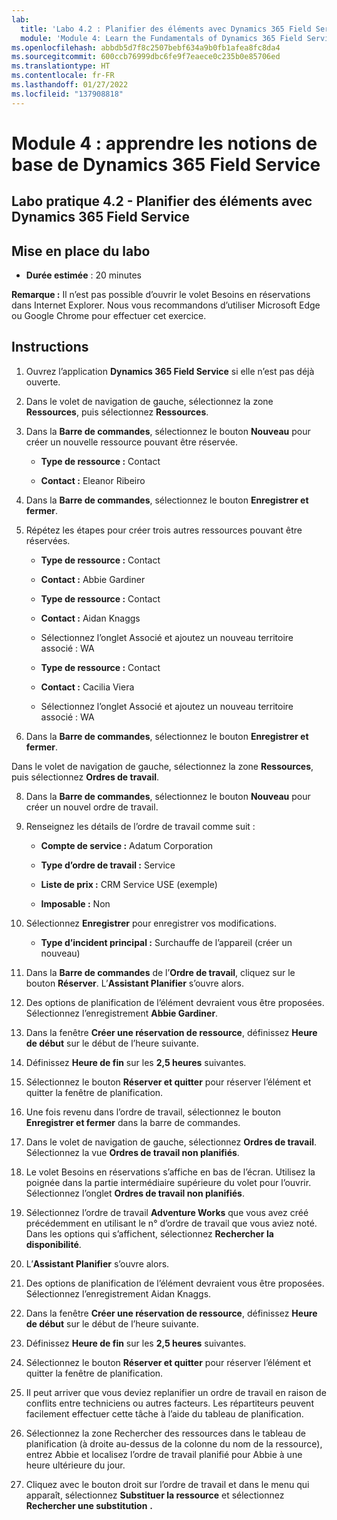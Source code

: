 ```yaml
---
lab:
  title: 'Labo 4.2 : Planifier des éléments avec Dynamics 365 Field Service'
  module: 'Module 4: Learn the Fundamentals of Dynamics 365 Field Service'
ms.openlocfilehash: abbdb5d7f8c2507bebf634a9b0fb1afea8fc8da4
ms.sourcegitcommit: 600ccb76999dbc6fe9f7eaece0c235b0e85706ed
ms.translationtype: HT
ms.contentlocale: fr-FR
ms.lasthandoff: 01/27/2022
ms.locfileid: "137908818"
---
```

<a name="module-4-learn-the-fundamentals-of-dynamics-365-field-service"></a>Module 4 : apprendre les notions de base de Dynamics 365 Field Service
========================

## <a name="practice-lab-42---schedule-items-in-dynamics-365-field-service"></a>Labo pratique 4.2 - Planifier des éléments avec Dynamics 365 Field Service

## <a name="lab-setup"></a>Mise en place du labo

  - **Durée estimée** : 20 minutes

  **Remarque :** Il n’est pas possible d’ouvrir le volet Besoins en réservations dans Internet Explorer. Nous vous recommandons d’utiliser Microsoft Edge ou Google Chrome pour effectuer cet exercice.
  
## <a name="instructions"></a>Instructions

1. Ouvrez l’application **Dynamics 365 Field Service** si elle n’est pas déjà ouverte. 

2. Dans le volet de navigation de gauche, sélectionnez la zone **Ressources**, puis sélectionnez **Ressources**.

3. Dans la **Barre de commandes**, sélectionnez le bouton **Nouveau** pour créer un nouvelle ressource pouvant être réservée.

    - **Type de ressource :** Contact

    - **Contact :** Eleanor Ribeiro

4. Dans la **Barre de commandes**, sélectionnez le bouton **Enregistrer et fermer**.

5. Répétez les étapes pour créer trois autres ressources pouvant être réservées.

    - **Type de ressource :** Contact

    - **Contact :** Abbie Gardiner


    - **Type de ressource :** Contact

    - **Contact :** Aidan Knaggs
    
    - Sélectionnez l’onglet Associé et ajoutez un nouveau territoire associé : WA


    - **Type de ressource :** Contact

    - **Contact :** Cacilia Viera
    
    - Sélectionnez l’onglet Associé et ajoutez un nouveau territoire associé : WA


6. Dans la **Barre de commandes**, sélectionnez le bouton **Enregistrer et fermer**.

Dans le volet de navigation de gauche, sélectionnez la zone **Ressources**, puis sélectionnez **Ordres de travail**.

8. Dans la **Barre de commandes**, sélectionnez le bouton **Nouveau** pour créer un nouvel ordre de travail.

9. Renseignez les détails de l’ordre de travail comme suit :

    - **Compte de service :** Adatum Corporation

    - **Type d’ordre de travail :** Service

    - **Liste de prix :** CRM Service USE (exemple)

    - **Imposable :** Non

10. Sélectionnez **Enregistrer** pour enregistrer vos modifications.

    - **Type d’incident principal :** Surchauffe de l’appareil (créer un nouveau)

11. Dans la **Barre de commandes** de l’**Ordre de travail**, cliquez sur le bouton **Réserver**. L’**Assistant Planifier** s’ouvre alors. 

12. Des options de planification de l’élément devraient vous être proposées. Sélectionnez l’enregistrement **Abbie Gardiner**.

13. Dans la fenêtre **Créer une réservation de ressource**, définissez **Heure de début** sur le début de l’heure suivante.

14. Définissez **Heure de fin** sur les **2,5 heures** suivantes. 

15. Sélectionnez le bouton **Réserver et quitter** pour réserver l’élément et quitter la fenêtre de planification. 

16. Une fois revenu dans l’ordre de travail, sélectionnez le bouton **Enregistrer et fermer** dans la barre de commandes. 

17. Dans le volet de navigation de gauche, sélectionnez **Ordres de travail**. Sélectionnez la vue **Ordres de travail non planifiés**.

18. Le volet Besoins en réservations s’affiche en bas de l’écran. Utilisez la poignée dans la partie intermédiaire supérieure du volet pour l’ouvrir. Sélectionnez l’onglet **Ordres de travail non planifiés**.

19. Sélectionnez l’ordre de travail **Adventure Works** que vous avez créé précédemment en utilisant le n° d’ordre de travail que vous aviez noté. Dans les options qui s’affichent, sélectionnez **Rechercher la disponibilité**. 

20. L’**Assistant Planifier** s’ouvre alors. 

21. Des options de planification de l’élément devraient vous être proposées. Sélectionnez l’enregistrement Aidan Knaggs.

22. Dans la fenêtre **Créer une réservation de ressource**, définissez **Heure de début** sur le début de l’heure suivante.

23. Définissez **Heure de fin** sur les **2,5 heures** suivantes. 

24. Sélectionnez le bouton **Réserver et quitter** pour réserver l’élément et quitter la fenêtre de planification. 

25. Il peut arriver que vous deviez replanifier un ordre de travail en raison de conflits entre techniciens ou autres facteurs. Les répartiteurs peuvent facilement effectuer cette tâche à l’aide du tableau de planification. 

26. Sélectionnez la zone Rechercher des ressources dans le tableau de planification (à droite au-dessus de la colonne du nom de la ressource), entrez Abbie et localisez l’ordre de travail planifié pour Abbie à une heure ultérieure du jour. 

27. Cliquez avec le bouton droit sur l’ordre de travail et dans le menu qui apparaît, sélectionnez **Substituer la ressource** et sélectionnez **Rechercher une substitution** **.**

